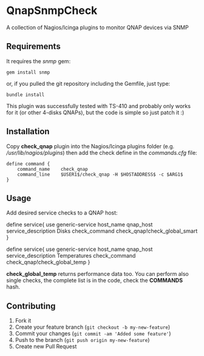 # QnapSnmpCheck

A collection of Nagios/Icinga plugins to monitor QNAP devices via SNMP

## Requirements

It requires the *snmp* gem:

    gem install snmp

or, if you pulled the git repository including the Gemfile, just type:

    bundle install

This plugin was successfully tested with TS-410 and probably only works for it (or other 4-disks QNAPs), but the code is simple so just patch it :)

## Installation

Copy **check_qnap** plugin into the Nagios/Icinga plugins folder (e.g. _/usr/lib/nagios/plugins_) then add the check define in the *commands.cfg* file:

    define command {
        command_name    check_qnap
        command_line    $USER1$/check_qnap -H $HOSTADDRESS$ -c $ARG1$
    }

## Usage

Add desired service checks to a QNAP host:

  define service{
        use                             generic-service
        host_name                       qnap_host
        service_description             Disks
        check_command                   check_qnap!check_global_smart
  }

  define service{
        use                             generic-service
        host_name                       qnap_host
        service_description             Temperatures
        check_command                   check_qnap!check_global_temp
  }

**check_global_temp** returns performance data too.
You can perform also single checks, the complete list is in the code, check the **COMMANDS** hash.

## Contributing

1. Fork it
2. Create your feature branch (`git checkout -b my-new-feature`)
3. Commit your changes (`git commit -am 'Added some feature'`)
4. Push to the branch (`git push origin my-new-feature`)
5. Create new Pull Request

